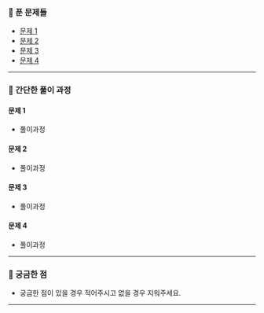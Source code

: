 ### 📌 푼 문제들

- [문제 1]()
- [문제 2]()
- [문제 3]()
- [문제 4]()

---

### 📝 간단한 풀이 과정

#### 문제 1

- 풀이과정

#### 문제 2 

- 풀이과정

#### 문제 3

- 풀이과정

#### 문제 4 

- 풀이과정

---

### 🙌 궁금한 점

- 궁금한 점이 있을 경우 적어주시고 없을 경우 지워주세요.

---
